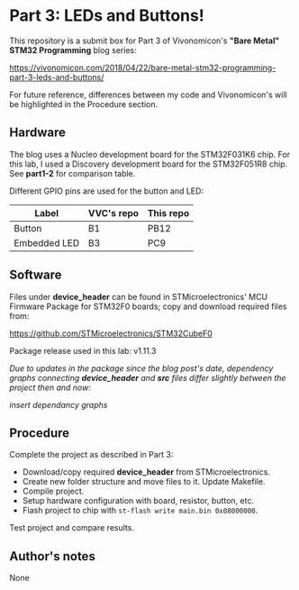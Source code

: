 # Part 3: LEDs and Buttons!
This repository is a submit box for Part 3 of Vivonomicon's **"Bare Metal" STM32 Programming** blog series:

https://vivonomicon.com/2018/04/22/bare-metal-stm32-programming-part-3-leds-and-buttons/

For future reference, differences between my code and Vivonomicon's will be highlighted in the Procedure section.

## Hardware
The blog uses a Nucleo development board for the STM32F031K6 chip. For this lab, I used a Discovery development board for the STM32F051R8 chip. See **part1-2** for comparison table.

Different GPIO pins are used for the button and LED:

Label        | VVC's repo | This repo
-------------|------------|---------------
Button       | B1         | PB12
Embedded LED | B3         | PC9

## Software
Files under **device_header** can be found in STMicroelectronics' MCU Firmware Package for STM32F0 boards; copy and download required files from:

https://github.com/STMicroelectronics/STM32CubeF0

Package release used in this lab: v1.11.3 

*Due to updates in the package since the blog post's date, dependency graphs connecting **device_header** and **src** files differ slightly between the project then and now:*

*insert dependancy graphs*

## Procedure
Complete the project as described in Part 3:
* Download/copy required **device_header** from STMicroelectronics.
* Create new folder structure and move files to it. Update Makefile.
* Compile project.
* Setup hardware configuration with board, resistor, button, etc.
* Flash project to chip with `st-flash write main.bin 0x08000000`.

Test project and compare results.

## Author's notes 
None
